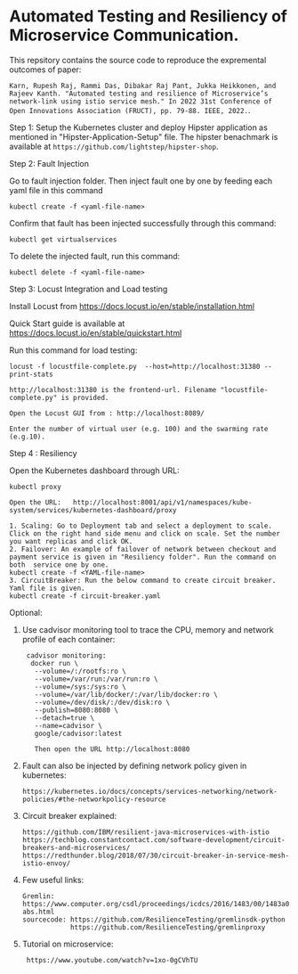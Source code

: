 # Automated Testing and Resiliency of Microservice Communication.

This repsitory contains the source code to reproduce the expremental outcomes of paper:

`Karn, Rupesh Raj, Rammi Das, Dibakar Raj Pant, Jukka Heikkonen, and Rajeev Kanth. "Automated testing and resilience of Microservice’s network-link using istio service mesh." In 2022 31st Conference of Open Innovations Association (FRUCT), pp. 79-88. IEEE, 2022.`.

Step 1: Setup the Kubernetes cluster and deploy Hipster application as mentioned in "Hipster-Application-Setup" file. The hipster benachmark is available at `https://github.com/lightstep/hipster-shop`.

Step 2: Fault Injection

Go to fault injection folder. Then inject fault one by one by feeding each yaml file in this command
    
    kubectl create -f <yaml-file-name>
 
Confirm that fault has been injected successfully through this command:
    
    kubectl get virtualservices
    
To delete the injected fault, run this command:

    kubectl delete -f <yaml-file-name>
Step 3: Locust Integration and Load testing

Install Locust from https://docs.locust.io/en/stable/installation.html

Quick Start guide is available at https://docs.locust.io/en/stable/quickstart.html 

Run this command for load testing:

    locust -f locustfile-complete.py  --host=http://localhost:31380 --print-stats

    http://localhost:31380 is the frontend-url. Filename "locustfile-complete.py" is provided.
    
    Open the Locust GUI from : http://localhost:8089/ 
    
    Enter the number of virtual user (e.g. 100) and the swarming rate (e.g.10).  

Step 4 : Resiliency

Open the Kubernetes dashboard through URL:
   
    kubectl proxy
    
    Open the URL:   http://localhost:8001/api/v1/namespaces/kube-system/services/kubernetes-dashboard/proxy 
    
    1. Scaling: Go to Deployment tab and select a deployment to scale. Click on the right hand side menu and click on scale. Set the number you want replicas and click OK.
    2. Failover: An example of failover of network between checkout and payment service is given in "Resiliency folder". Run the command on both  service one by one. 
    kubectl create -f <YAML-file-name>
    3. CircuitBreaker: Run the below command to create circuit breaker. Yaml file is given.
    kubectl create -f circuit-breaker.yaml


Optional:

1. Use cadvisor monitoring tool to trace the CPU, memory and network profile of each container:
    
        cadvisor monitoring:
         docker run \
          --volume=/:/rootfs:ro \
          --volume=/var/run:/var/run:ro \
          --volume=/sys:/sys:ro \
          --volume=/var/lib/docker/:/var/lib/docker:ro \
          --volume=/dev/disk/:/dev/disk:ro \
          --publish=8080:8080 \
          --detach=true \
          --name=cadvisor \
          google/cadvisor:latest
          
          Then open the URL http://localhost:8080 
          
 2. Fault can also be injected by defining network policy given in kubernetes: 
 
        https://kubernetes.io/docs/concepts/services-networking/network-policies/#the-networkpolicy-resource
 
 3. Circuit breaker explained:
        
        https://github.com/IBM/resilient-java-microservices-with-istio
        https://techblog.constantcontact.com/software-development/circuit-breakers-and-microservices/
        https://redthunder.blog/2018/07/30/circuit-breaker-in-service-mesh-istio-envoy/
  
 4. Few useful links:
        
        Gremlin: https://www.computer.org/csdl/proceedings/icdcs/2016/1483/00/1483a057-abs.html
        sourcecode: https://github.com/ResilienceTesting/gremlinsdk-python
                    https://github.com/ResilienceTesting/gremlinproxy
                    
5. Tutorial on microservice:

        https://www.youtube.com/watch?v=1xo-0gCVhTU
